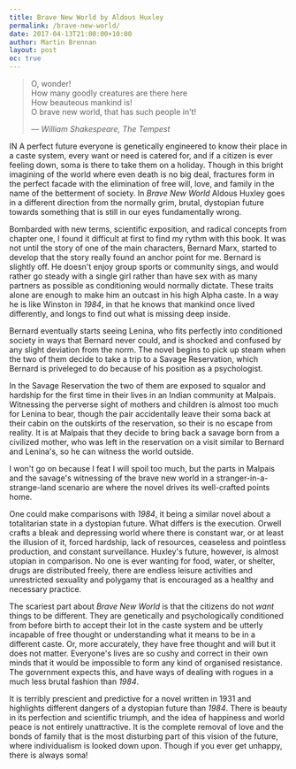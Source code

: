 ```yaml
---
title: Brave New World by Aldous Huxley
permalink: /brave-new-world/
date: 2017-04-13T21:00:00+10:00
author: Martin Brennan
layout: post
oc: true
---
```


<blockquote class="hero"><p>O, wonder!<br/>How many goodly creatures are there here<br/>How beauteous mankind is!<br/>O brave new world, that has such people in't!</p><cite>— William Shakespeare, The Tempest</cite></blockquote>

<span class="first-letter">I</span>N A perfect future everyone is genetically engineered to know their place in a caste system, every want or need is catered for, and if a citizen is ever feeling down, soma is there to take them on a holiday. Though in this bright imagining of the world where even death is no big deal, fractures form in the perfect facade with the elimination of free will, love, and family in the name of the betterment of society. In _Brave New World_ Aldous Huxley goes in a different direction from the normally grim, brutal, dystopian future towards something that is still in our eyes fundamentally wrong.
<!--more-->

Bombarded with new terms, scientific exposition, and radical concepts from chapter one, I found it difficult at first to find my rythm with this book. It was not until the story of one of the main characters, Bernard Marx, started to develop that the story really found an anchor point for me. Bernard is slightly off. He doesn't enjoy group sports or community sings, and would rather go steady with a single girl rather than have sex with as many partners as possible as conditioning would normally dictate. These traits alone are enough to make him an outcast in his high Alpha caste. In a way he is like Winston in _1984_, in that he knows that mankind once lived differently, and longs to find out what is missing deep inside.

Bernard eventually starts seeing Lenina, who fits perfectly into conditioned society in ways that Bernard never could, and is shocked and confused by any slight deviation from the norm. The novel begins to pick up steam when the two of them decide to take a trip to a Savage Reservation, which Bernard is priveleged to do because of his position as a psychologist.

In the Savage Reservation the two of them are exposed to squalor and hardship for the first time in their lives in an Indian community at Malpais. Witnessing the perverse sight of mothers and children is almost too much for Lenina to bear, though the pair accidentally leave their soma back at their cabin on the outskirts of the reservation, so their is no escape from reality. It is at Malpais that they decide to bring back a savage born from a civilized mother, who was left in the reservation on a visit similar to Bernard and Lenina's, so he can witness the world outside.

I won't go on because I feat I will spoil too much, but the parts in Malpais and the savage's witnessing of the brave new world in a stranger-in-a-strange-land scenario are where the novel drives its well-crafted points home.

One could make comparisons with _1984_, it being a similar novel about a totalitarian state in a dystopian future. What differs is the execution. Orwell crafts a bleak and depressing world where there is constant war, or at least the illusion of it, forced hardship, lack of resources, ceaseless and pointless production, and constant surveillance. Huxley's future, however, is almost utopian in comparison. No one is ever wanting for food, water, or shelter, drugs are distributed freely, there are endless leisure activities and unrestricted sexuality and polygamy that is encouraged as a healthy and necessary practice.

The scariest part about _Brave New World_ is that the citizens do not _want_ things to be different. They are genetically and psychologically conditioned from before birth to accept their lot in the caste system and be utterly incapable of free thought or understanding what it means to be in a different caste. Or, more accurately, they have free thought and will but it does not matter. Everyone's lives are so cushy and correct in their own minds that it would be impossible to form any kind of organised resistance. The government expects this, and have ways of dealing with rogues in a much less brutal fashion than _1984_.

It is terribly prescient and predictive for a novel written in 1931 and highlights different dangers of a dystopian future than _1984_. There is beauty in its perfection and scientific triumph, and the idea of happiness and world peace is not entirely unattractive. It is the complete removal of love and the bonds of family that is the most disturbing part of this vision of the future, where individualism is looked down upon. Though if you ever get unhappy, there is always soma!